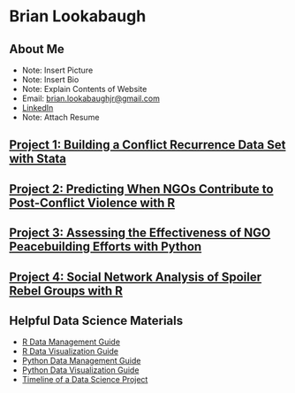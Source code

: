 # Brian Lookabaugh

## About Me
- Note: Insert Picture
- Note: Insert Bio
- Note: Explain Contents of Website
- Email: brian.lookabaughjr@gmail.com
- [LinkedIn](https://www.linkedin.com/in/brian-lookabaugh-372ab31a1/)
- Note: Attach Resume

## [Project 1: Building a Conflict Recurrence Data Set with Stata]()

## [Project 2: Predicting When NGOs Contribute to Post-Conflict Violence with R]()

## [Project 3: Assessing the Effectiveness of NGO Peacebuilding Efforts with Python]()

## [Project 4: Social Network Analysis of Spoiler Rebel Groups with R]()

## Helpful Data Science Materials
- [R Data Management Guide]()
- [R Data Visualization Guide]()
- [Python Data Management Guide]()
- [Python Data Visualization Guide]()
- [Timeline of a Data Science Project]()
